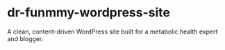 # dr-funmmy-wordpress-site
A clean, content-driven WordPress site built for a metabolic health expert and blogger.
